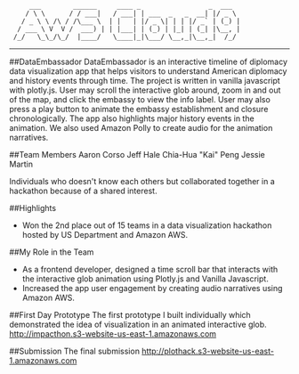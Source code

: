          ___        ______     ____ _                 _  ___  
        / \ \      / / ___|   / ___| | ___  _   _  __| |/ _ \ 
       / _ \ \ /\ / /\___ \  | |   | |/ _ \| | | |/ _` | (_) |
      / ___ \ V  V /  ___) | | |___| | (_) | |_| | (_| |\__, |
     /_/   \_\_/\_/  |____/   \____|_|\___/ \__,_|\__,_|  /_/ 
 ----------------------------------------------------------------- 

##DataEmbassador
DataEmbassador is an interactive timeline of diplomacy data visualization app that helps visitors to understand American diplomacy and history events through time. The project is written in vanilla javascript
with plotly.js. User may scroll the interactive glob around, zoom in and out of the map, and click the embassy to view the info label. User may also press a play button to animate the embassy establishment and closure chronologically. The app also highlights major history events in the animation. We also used Amazon Polly to create audio for the animation narratives.

##Team Members
Aaron Corso
Jeff Hale
Chia-Hua "Kai" Peng
Jessie Martin

Individuals who doesn't know each others but collaborated together in a hackathon because of a shared interest.

##Highlights
- Won the 2nd place out of 15 teams in a data visualization hackathon hosted by US Department and Amazon AWS.

##My Role in the Team
- As a frontend developer, designed a time scroll bar that interacts with the interactive glob animation using Plotly.js and Vanilla Javascript.
- Increased the app user engagement by creating audio narratives using Amazon AWS.

##First Day Prototype
The first prototype I built individually which demonstrated the idea of visualization in an animated interactive glob.
http://impacthon.s3-website-us-east-1.amazonaws.com

##Submission
The final submission 
http://plothack.s3-website-us-east-1.amazonaws.com